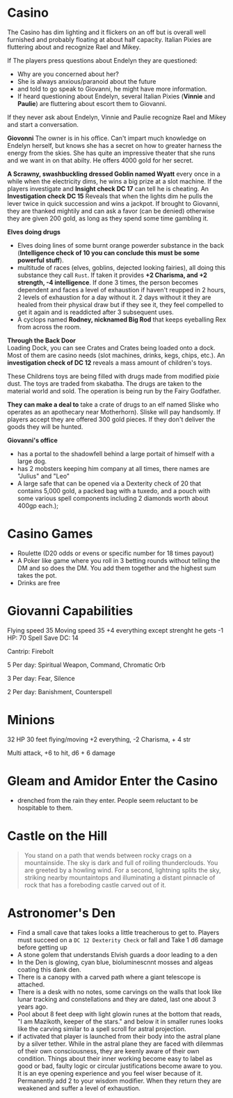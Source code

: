 # Casino
The Casino has dim lighting and it flickers on an off but is overall well furnished and probably floating at about half capacity. Italian Pixies are fluttering about and recognize Rael and Mikey.

If The players press questions about Endelyn they are questioned:
- Why are you concerned about her?
- She is always anxious/paranoid about the future
- and told to go speak to Giovanni, he might have more information.
- If heard questioning about Endelyn, several Italian Pixies (**Vinnie** and **Paulie**) are fluttering about escort them to Giovanni.

If they never ask about Endelyn, Vinnie and Paulie recognize Rael and Mikey and start a conversation.

**Giovonni** The owner is in his office. Can't impart much knowledge on Endelyn herself, but knows she has a secret on how to greater harness the energy from the skies. She has quite an impressive theater that she runs and we want in on that abilty. He offers 4000 gold for her secret.

**A Scrawny, swashbuckling dressed Goblin named Wyatt** every once in a while when the electricity dims, he wins a big prize at a slot machine. If the players investigate and **Insight check DC 17** can tell he is cheating. An **Investigation check DC 15** Reveals that when the lights dim he pulls the lever twice in quick succession and wins a jackpot. If brought to Giovanni, they are thanked mightily and can ask a favor (can be denied) otherwise they are given 200 gold, as long as they spend some time gambling it.

**Elves doing drugs**
- Elves doing lines of some burnt orange powerder substance in the back (**Intelligence check of 10 you can conclude this must be some powerful stuff**).
- multitude of races (elves, goblins, dejected looking fairies), all doing this substance they call `Rust`. If taken it provides **+2 Charisma, and +2 strength, -4 intelligence**. If done 3 times, the person becomes dependent and faces a level of exhaustion if haven't reupped in 2 hours, 2 levels of exhaustion for a day without it. 2 days without it they are healed from their physical draw but if they see it, they feel compelled to get it again and is readdicted after 3 subsequent uses. 
- A cyclops named **Rodney, nicknamed Big Rod** that keeps eyeballing Rex from across the room.

**Through the Back Door**  
Loading Dock, you can see Crates and Crates being loaded onto a dock. Most of them are casino needs (slot machines, drinks, kegs, chips, etc.). An **investigation check of DC 12** reveals a mass amount of children's toys.

These Childrens toys are being filled with drugs made from modified pixie dust. The toys are traded from skabatha. The drugs are taken to the material world and sold. The operation is being run by the Fairy Godfather.

**They can make a deal to** take a crate of drugs to an elf named Sliske who operates as an apothecary near Motherhorn). Sliske will pay handsomly. If players accept they are offered 300 gold pieces. If they don't deliver the goods they will be hunted.

**Giovanni's office**
- has a portal to the shadowfell behind a large portait of himself with a large dog.
- has 2 mobsters keeping him company at all times, there names are "Julius" and "Leo"
- A large safe that can be opened via a Dexterity check of 20 that contains 5,000 gold, a packed bag with a tuxedo, and a pouch with some various spell components including 2 diamonds worth about 400gp each.);

# Casino Games
- Roulette (D20 odds or evens or specific number for 18 times payout)
- A Poker like game where you roll in 3 betting rounds without telling the DM and so does the DM. You add them together and the highest sum takes the pot.
- Drinks are free

# Giovanni Capabilities
Flying speed 35
Moving speed 35
+4 everything except strenght he gets -1
HP: 70
Spell Save DC: 14

Cantrip:
Firebolt

5 Per day:
Spiritual Weapon, Command, Chromatic Orb

3 Per day:
Fear, Silence

2 Per day:
Banishment, Counterspell

# Minions
32 HP
30 feet flying/moving
+2 everything, -2 Charisma, + 4 str

Multi attack, +6 to hit, d6 + 6 damage

# Gleam and Amidor Enter the Casino
- drenched from the rain they enter. People seem reluctant to be hospitable to them.

# Castle on the Hill
 > You stand on a path that wends between rocky crags on a mountainside. The sky is dark and full of roiling thunderclouds. You are greeted by a howling wind. For a second, lightning splits the sky, striking nearby mountaintops and illuminating a distant pinnacle of rock that has a foreboding castle carved out of it. 

# Astronomer's Den
- Find a small cave that takes looks a little treacherous to get to. Players must succeed on a `DC 12 Dexterity Check` or fall and Take 1 d6 damage before getting up
- A stone golem that understands Elvish guards a door leading to a den
- In the Den is glowing, cyan blue, bioluminescnnt mosses and algeas coating this dank den.
- There is a canopy with a carved path where a giant telescope is attached.
- There is a desk with no notes, some carvings on the walls that look like lunar tracking and constellations and they are dated, last one about 3 years ago.
- Pool about 8 feet deep with light glowin runes at the bottom that reads, "I am Mazikoth, keeper of the stars." and below it in smaller runes looks like the carving similar to a spell scroll for astral projection.
- if activated that player is launched from their body into the astral plane by a silver tether. While in the astral plane they are faced with dilemmas of their own consciousness, they are keenly aware of their own condition. Things about their inner working become easy to label as good or bad, faulty logic or circular justifications become aware to you. It is an eye opening experience and you feel wiser because of it. Permanently add 2 to your wisdom modifier. When they return they are weakened and suffer a level of exhaustion.